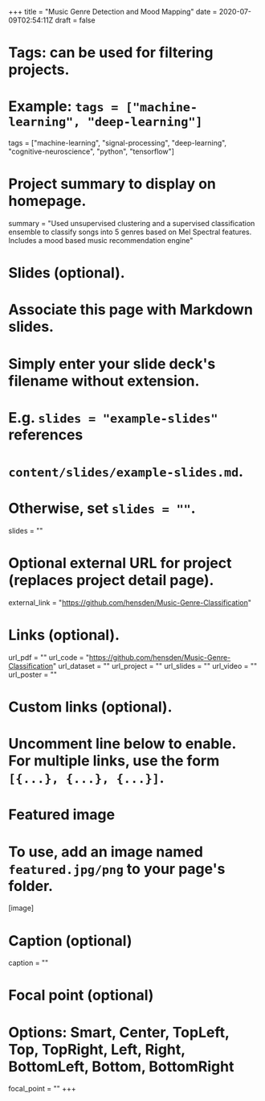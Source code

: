 +++
title = "Music Genre Detection and Mood Mapping"
date = 2020-07-09T02:54:11Z
draft = false

# Tags: can be used for filtering projects.
# Example: `tags = ["machine-learning", "deep-learning"]`
tags = ["machine-learning", "signal-processing", "deep-learning", "cognitive-neuroscience", "python", "tensorflow"]

# Project summary to display on homepage.
summary = "Used unsupervised clustering and a supervised classification ensemble to classify songs into 5 genres based on Mel Spectral features. Includes a mood based music recommendation engine" 
# Slides (optional).
#   Associate this page with Markdown slides.
#   Simply enter your slide deck's filename without extension.
#   E.g. `slides = "example-slides"` references 
#   `content/slides/example-slides.md`.
#   Otherwise, set `slides = ""`.
slides = ""

# Optional external URL for project (replaces project detail page).
external_link = "https://github.com/hensden/Music-Genre-Classification"

# Links (optional).
url_pdf = ""
url_code = "https://github.com/hensden/Music-Genre-Classification"
url_dataset = ""
url_project = ""
url_slides = ""
url_video = ""
url_poster = ""

# Custom links (optional).
#   Uncomment line below to enable. For multiple links, use the form `[{...}, {...}, {...}]`.

# Featured image
# To use, add an image named `featured.jpg/png` to your page's folder. 
[image]
  # Caption (optional)
  caption = ""

  # Focal point (optional)
  # Options: Smart, Center, TopLeft, Top, TopRight, Left, Right, BottomLeft, Bottom, BottomRight
  focal_point = ""
+++
